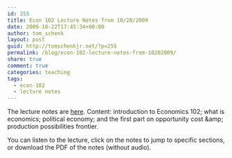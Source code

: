 ```yaml
---
id: 255
title: Econ 102 Lecture Notes from 10/20/2009
date: 2009-10-22T17:45:34+00:00
author: tom_schenk
layout: post
guid: http://tomschenkjr.net/?p=255
permalink: /blog/econ-102-lecture-notes-from-10202009/
share: true
comment: true
categories: teaching 
tags:
  - econ-102
  - lecture notes
---
```

The lecture notes are <a href="http://www.livescribe.com/cgi-bin/WebObjects/LDApp.woa/wa/MLSOverviewPage?sid=NRhvBrM9Lgh7">here</a>. Content: introduction to Economics 102; what is economics; political economy; and the first part on opportunity cost &amp;amp; production possibilities frontier.

You can listen to the lecture, click on the notes to jump to specific sections, or download the PDF of the notes (without audio).